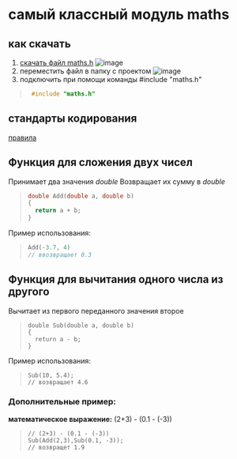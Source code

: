 # самый классный модуль maths 
## как скачать
1. [скачать файл maths.h](https://github.com/makarova1507ana/11-2/blob/main/maths.h)
![image](https://github.com/makarova1507ana/11-2/assets/103330304/db8a41ba-bd6f-4f57-92da-265eda9e2c70)
2. переместить файл в папку с проектом
 ![image](https://github.com/makarova1507ana/11-2/assets/103330304/248a8df3-ead3-40aa-9b0c-fa3af374e54f)
3. подключить при помощи команды #include "maths.h"
>```c++
>  #include "maths.h"
>```
## стандарты кодирования
[правила](https://google.github.io/styleguide/cppguide.html)

## Функция для сложения двух чисел
Принимает два значения *double*
Возвращает их сумму в *double*
>```c++
>double Add(double a, double b)
>{
>	return a + b;
>}
>```
Пример использования:
>```c++
>Add(-3.7, 4)
>// ввозвращает 0.3
>```
 
## Функция для вычитания одного числа из другого
Вычитает из первого переданного значения второе
>```с++
>double Sub(double a, double b)
>{
>	return a - b;
>}
>```
Пример использования:
>```с++
>Sub(10, 5.4);
>// возвращает 4.6
>```
### Дополнительные пример:
**математическое выражение:** (2+3) - (0.1 - (-3)) 
>```с++
>// (2+3) - (0.1 - (-3))
>Sub(Add(2,3),Sub(0.1, -3));
>// возвращет 1.9
>```
